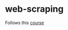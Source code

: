 # web-scraping

Follows this [course](https://appannie.udemy.com/course/advanced-web-scraping-with-python-using-scrapy-splash/)